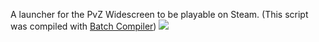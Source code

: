A launcher for the PvZ Widescreen to be playable on Steam.
(This script was compiled with [Batch Compiler](https://sourceforge.net/projects/batch-compiler/))
![](https://static.wikia.nocookie.net/logopedia/images/0/01/Pvz_logo_stacked_rgb.png/revision/latest?cb=20120408101754)
